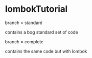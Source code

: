 # lombokTutorial

branch = standard

contains a bog standard set of code


branch = complete

contains the same code but with lombok
